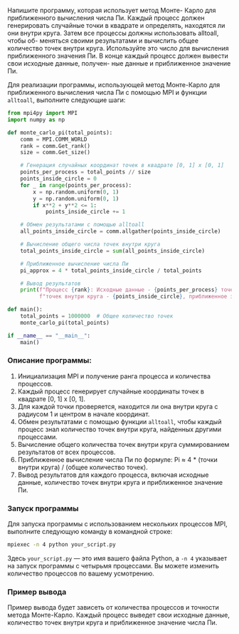 Напишите программу, которая использует метод Монте-
Карло для приближенного вычисления числа Пи. Каждый процесс должен
генерировать случайные точки в квадрате и определять, находятся ли они
внутри круга. Затем все процессы должны использовать alltoall, чтобы об-
меняться своими результатами и вычислить общее количество точек внутри
 круга. Используйте это число для вычисления приближенного значения Пи.
В конце каждый процесс должен вывести свои исходные данные, получен-
ные данные и приближенное значение Пи.


Для реализации программы, использующей метод Монте-Карло для приближенного вычисления числа Пи с помощью MPI и функции `alltoall`, выполните следующие шаги:

```python
from mpi4py import MPI
import numpy as np

def monte_carlo_pi(total_points):
    comm = MPI.COMM_WORLD
    rank = comm.Get_rank()
    size = comm.Get_size()

    # Генерация случайных координат точек в квадрате [0, 1] x [0, 1]
    points_per_process = total_points // size
    points_inside_circle = 0
    for _ in range(points_per_process):
        x = np.random.uniform(0, 1)
        y = np.random.uniform(0, 1)
        if x**2 + y**2 <= 1:
            points_inside_circle += 1

    # Обмен результатами с помощью alltoall
    all_points_inside_circle = comm.allgather(points_inside_circle)

    # Вычисление общего числа точек внутри круга
    total_points_inside_circle = sum(all_points_inside_circle)

    # Приближенное вычисление числа Пи
    pi_approx = 4 * total_points_inside_circle / total_points

    # Вывод результатов
    print(f"Процесс {rank}: Исходные данные - {points_per_process} точек, "
          f"точек внутри круга - {points_inside_circle}, приближенное значение Пи - {pi_approx}")

def main():
    total_points = 1000000  # Общее количество точек
    monte_carlo_pi(total_points)

if __name__ == "__main__":
    main()
```

### Описание программы:
1. Инициализация MPI и получение ранга процесса и количества процессов.
2. Каждый процесс генерирует случайные координаты точек в квадрате [0, 1] x [0, 1].
3. Для каждой точки проверяется, находится ли она внутри круга с радиусом 1 и центром в начале координат.
4. Обмен результатами с помощью функции `alltoall`, чтобы каждый процесс знал количество точек внутри круга, найденных другими процессами.
5. Вычисление общего количества точек внутри круга суммированием результатов от всех процессов.
6. Приближенное вычисление числа Пи по формуле: Pi ≈ 4 * (точки внутри круга) / (общее количество точек).
7. Вывод результатов для каждого процесса, включая исходные данные, количество точек внутри круга и приближенное значение Пи.

### Запуск программы
Для запуска программы с использованием нескольких процессов MPI, выполните следующую команду в командной строке:

```sh
mpiexec -n 4 python your_script.py
```

Здесь `your_script.py` — это имя вашего файла Python, а `-n 4` указывает на запуск программы с четырьмя процессами. Вы можете изменить количество процессов по вашему усмотрению.

### Пример вывода
Пример вывода будет зависеть от количества процессов и точности метода Монте-Карло. Каждый процесс выведет свои исходные данные, количество точек внутри круга и приближенное значение числа Пи.